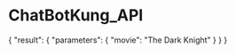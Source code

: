 # ChatBotKung_API

{
    "result": {
        "parameters": {
            "movie": "The Dark Knight"
        }
    }
}